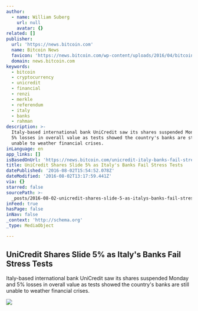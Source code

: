 ```yaml
---
author:
  - name: William Suberg
    url: null
    avatar: {}
related: []
publisher:
  url: 'https://news.bitcoin.com'
  name: Bitcoin News
  favicon: 'https://news.bitcoin.com/wp-content/uploads/2016/04/bitcoin_fav.png'
  domain: news.bitcoin.com
keywords:
  - bitcoin
  - cryptocurrency
  - unicredit
  - financial
  - renzi
  - merkle
  - referendum
  - italy
  - banks
  - rahman
description: >-
  Italy-based international bank UniCredit saw its shares suspended Monday and
  5% losses in overall value as tests showed the country's banks are still
  unable to weather financial crises.
inLanguage: en
app_links: []
isBasedOnUrl: 'https://news.bitcoin.com/unicredit-italy-banks-fail-stress-tests/'
title: UniCredit Shares Slide 5% as Italy's Banks Fail Stress Tests
datePublished: '2016-08-02T15:54:52.078Z'
dateModified: '2016-08-02T13:17:59.441Z'
via: {}
starred: false
sourcePath: >-
  _posts/2016-08-02-unicredit-shares-slide-5-as-italys-banks-fail-stress-tests.md
inFeed: true
hasPage: false
inNav: false
_context: 'http://schema.org'
_type: MediaObject

---
```

<article style=""><h1>UniCredit Shares Slide 5% as Italy's Banks Fail Stress Tests</h1><p>Italy-based international bank UniCredit saw its shares suspended Monday and 5% losses in overall value as tests showed the country's banks are still unable to weather financial crises.</p><img src="https://news.bitcoin.com/wp-content/uploads/2016/08/austerity.jpg" /></article>